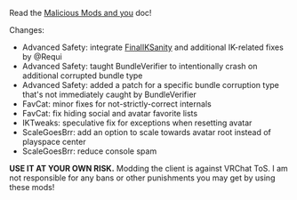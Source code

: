 Read the [Malicious Mods and you](https://github.com/knah/VRCMods/blob/master/Malicious-Mods.md) doc!

Changes:
 * Advanced Safety: integrate [FinalIKSanity](https://github.com/FenrixTheFox/FinalIKSanity) and additional IK-related fixes by @Requi
 * Advanced Safety: taught BundleVerifier to intentionally crash on additional corrupted bundle type
 * Advanced Safety: added a patch for a specific bundle corruption type that's not immediately caught by BundleVerifier
 * FavCat: minor fixes for not-strictly-correct internals
 * FavCat: fix hiding social and avatar favorite lists
 * IKTweaks: speculative fix for exceptions when resetting avatar
 * ScaleGoesBrr: add an option to scale towards avatar root instead of playspace center
 * ScaleGoesBrr: reduce console spam

**USE IT AT YOUR OWN RISK.** Modding the client is against VRChat ToS. I am not responsible for any bans or other punishments you may get by using these mods!